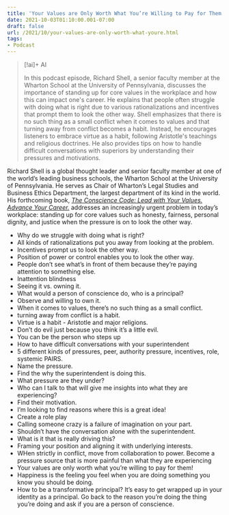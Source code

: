 ```yaml
---
title: 'Your Values are Only Worth What You’re Willing to Pay for Them'
date: 2021-10-03T01:10:00.001-07:00
draft: false
url: /2021/10/your-values-are-only-worth-what-youre.html
tags: 
- Podcast
---
```

> [!ai]+ AI
>
> In this podcast episode, Richard Shell, a senior faculty member at the Wharton School at the University of Pennsylvania, discusses the importance of standing up for core values in the workplace and how this can impact one's career. He explains that people often struggle with doing what is right due to various rationalizations and incentives that prompt them to look the other way.
> Shell emphasizes that there is no such thing as a small conflict when it comes to values and that turning away from conflict becomes a habit. Instead, he encourages listeners to embrace virtue as a habit, following Aristotle's teachings and religious doctrines. He also provides tips on how to handle difficult conversations with superiors by understanding their pressures and motivations.

Richard Shell is a global thought leader and senior faculty member at one of the world’s leading business schools, the Wharton School at the University of Pennsylvania. He serves as Chair of Wharton’s Legal Studies and Business Ethics Department, the largest department of its kind in the world. His forthcoming book, [_The Conscience Code: Lead with Your Values. Advance Your Career._](https://amzn.to/3k9wkku) addresses an increasingly urgent problem in today’s workplace: standing up for core values such as honesty, fairness, personal dignity, and justice when the pressure is on to look the other way.

*   Why do we struggle with doing what is right?
*   All kinds of rationalizations put you away from looking at the problem.
*   Incentives prompt us to look the other way.
*   Position of power or control enables you to look the other way.
*   People don’t see what’s in front of them because they’re paying attention to something else.
*   Inattention blindness
*   Seeing it vs. owning it.
*   What would a person of conscience do, who is a principal?
*   Observe and willing to own it.
*   When it comes to values, there’s no such thing as a small conflict.
*   turning away from conflict is a habit.
*   Virtue is a habit - Aristotle and major religions.
*   Don’t do evil just because you think it’s a little evil.
*   You can be the person who steps up
*   How to have difficult conversations with your superintendent
*   5 different kinds of pressures, peer, authority pressure, incentives, role, systemic PAIRS.
*   Name the pressure.
*   Find the why the superintendent is doing this.
*   What pressure are they under?
*   Who can I talk to that will give me insights into what they are experiencing?
*   Find their motivation.
*   I’m looking to find reasons where this is a great idea!
*   Create a role play
*   Calling someone crazy is a failure of imagination on your part.
*   Shouldn’t have the conversation alone with the superintendent.
*   What is it that is really driving this?
*   Framing your position and aligning it with underlying interests.
*   WHen strictly in conflict, move from collaboration to power. Become a pressure source that is more painful than what they are experiencing
*   Your values are only worth what you’re willing to pay for them!
*   Happiness is the feeling you feel when you are doing something you know you should be doing.
*   How to be a transformative principal? It’s easy to get wrapped up in your identity as a principal. Go back to the reason you’re doing the thing you’re doing and ask if you are a person of conscience.


